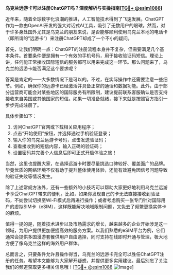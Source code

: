 **乌克兰远游卡可以注册ChatGPT吗？深度解析与实操指南[[TG💪+ @esim1088](https://t.me/s/esim1088)]**

近年来，随着全球数字化浪潮的推进，人工智能技术得到了飞速发展。ChatGPT作为一款由OpenAI开发的强大对话式AI工具，吸引了无数用户的眼球。然而，对于许多身处国外尤其是乌克兰的朋友来说，是否能够顺利使用乌克兰本地的电话卡（即所谓的“远游卡”）来注册ChatGPT却成了一个不小的疑问。

首先，让我们明确一点：ChatGPT的注册流程本身并不复杂，但需要满足几个基本条件。首要条件便是拥有一个有效的手机号码，用于接收验证码短信。理论上讲，任何能正常接收国际短信的服务都可以用来完成这一环节。那么问题来了，乌克兰的远游卡能否满足这个要求呢？

答案是肯定的——大多数情况下是可以的。不过，在实际操作中还需要注意一些细节。例如，确保你的远游卡已经激活并具备正常的通话和数据功能。此外，由于部分运营商可能会对某些地区的国际服务有所限制，建议提前联系客服确认是否支持接收来自美国或其他国家的短信。如果一切准备就绪，接下来就是按照官方指引一步步完成注册了。

具体步骤如下：

1. 访问ChatGPT官网或下载相关应用程序；
2. 点击“开始使用”按钮，并选择通过手机验证登录；
3. 输入你的乌克兰远游卡号码，点击发送验证码；
4. 查看接收到的短信内容，输入正确的验证码；
5. 设置密码并完善个人信息后即可正式开启体验之旅！

当然，这里也提醒大家，在选择远游卡时要尽量挑选口碑较好、覆盖面广的品牌。毕竟优质的网络环境不仅有助于提升整体使用体验，还能有效避免因信号问题导致的验证失败等情况发生。

除了上述常规方法外，还有一些额外的小技巧可以帮助大家更好地利用乌克兰远游卡享受ChatGPT带来的便利。比如，如果你发现自己的卡无法直接接收到验证码，不妨尝试切换至Wi-Fi模式后再进行操作；或者考虑购买一张专门针对国际用户的虚拟SIM卡（eSIM），这样既能解决地域限制问题，又免去了频繁更换实体卡的麻烦。

值得一提的是，随着技术进步以及市场需求的增长，越来越多的企业开始涉足这一领域，为用户提供更加便捷高效的服务方案。以我们熟悉的eSIM平台为例，它们通常会提供多国漫游套餐供用户自由选择，同时支持在线即时开通与管理，极大地方便了像乌克兰这样的海外用户群体。

总而言之，只要条件允许且操作得当，乌克兰的远游卡完全可以胜任ChatGPT注册的任务。希望本文能够为大家解开疑惑，并提供更多实用建议。最后别忘了关注我们的频道获取更多相关信息哦！[[TG💪+ @esim1088](https://t.me/s/esim1088) ![Image](https://i.postimg.cc/4NQfJmqS/Snipaste-2025-05-13-00-14-12.png)]